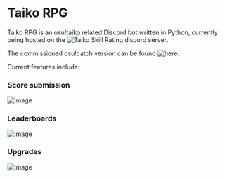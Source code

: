 # Taiko RPG
Taiko RPG is an osu!taiko related Discord bot written in Python, currently being hosted on the ![Taiko Skill Rating discord server](https://discord.gg/KeJhavCPYF).

The commissioned osu!catch version can be found ![here](https://github.com/JarvisGaming/Catch-RPG).

Current features include:

### Score submission
![image](https://github.com/user-attachments/assets/c9f6284d-36a0-45ed-a04c-332a419f8ff9)

### Leaderboards
![image](https://github.com/user-attachments/assets/75ef8957-d6ea-4862-910d-41a2caf7f6e5)

### Upgrades
![image](https://github.com/user-attachments/assets/3fd0ebe5-968d-4c57-9626-035cb36e3d41)
